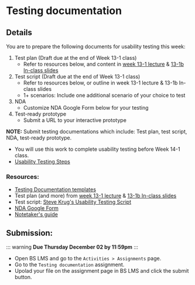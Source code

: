 # Testing documentation 

## Details

You are to prepare the following documents for usability testing this week:

1. Test plan (Draft due at the end of Week 13-1 class)
    - Refer to resources below, and content in [week 13-1 lecture](https://drive.google.com/file/d/1xHv0M_It_ZquPKxBJE6dlbEyaKhV_-80/view?usp=sharing) & [13-1b In-class slides](https://drive.google.com/file/d/10gR1vUIr5dxdc2B3PRAks_DIlO4Wky2H/view?usp=sharing)
2. Test script (Draft due at the end of Week 13-1 class)
    - Refer to resources below, or outline in week 13-1 lecture & 13-1b In-class slides
    - 1+ scenarios: Include one additional scenario of your choice to test
3. NDA 
    - Customize NDA Google Form below for your testing 
4. Test-ready prototype
    - Submit a URL to your interactive prototype

**NOTE:** Submit testing documentations which include: Test plan, test script, NDA, test-ready prototype.
- You will use this work to complete usability testing before Week 14-1 class.
- [Usability Testing Steps](https://mad9034.github.io/F2021/modules/week13/UT-steps.html)


### Resources:

- [Testing Documentation templates](https://drive.google.com/drive/folders/1ptUqGDPzOlM0b6RmY-wLnAHXryZgBmS6?usp=sharing)
- Test plan (and more) from [week 13-1 lecture](https://drive.google.com/file/d/1xHv0M_It_ZquPKxBJE6dlbEyaKhV_-80/view?usp=sharing) & [13-1b In-class slides](https://drive.google.com/file/d/10gR1vUIr5dxdc2B3PRAks_DIlO4Wky2H/view?usp=sharing)
- Test script: [Steve Krug's Usability Testing Script](https://sensible.com/download-files/)
- [NDA Google Form](https://docs.google.com/forms/d/1n3HuVnplNqcCEMLsrF-naGEJvVmObvvVk1axpEjkuew/edit?usp=sharing)
- [Notetaker's guide](https://drive.google.com/file/d/1hY5bYEwERtWA3r8SVR9uiusl6yTXbAbK/view?usp=sharing)


## Submission:

::: warning 
**Due Thursday December 02 by 11:59pm**
:::

- Open BS LMS and go to the `Activities > Assignments` page.
- Go to the `Testing documentation` assignment.
- Upolad your file on the assignment page in BS LMS and click the submit button. 